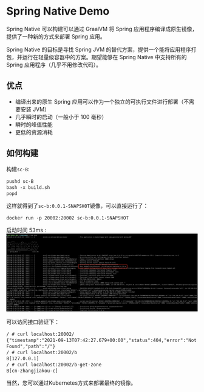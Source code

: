 # Spring Native Demo

Spring Native 可以构建可以通过 GraalVM 将 Spring 应用程序编译成原生镜像，提供了一种新的方式来部署 Spring 应用。

Spring Native 的目标是寻找 Spring JVM 的替代方案，提供一个能将应用程序打包，并运行在轻量级容器中的方案。期望能够在 Spring Native 中支持所有的 Spring 应用程序（几乎不用修改代码）。

## 优点

* 编译出来的原生 Spring 应用可以作为一个独立的可执行文件进行部署（不需要安装 JVM）
* 几乎瞬时的启动（一般小于 100 毫秒）
* 瞬时的峰值性能
* 更低的资源消耗

## 如何构建

构建`sc-B`:
```shell
pushd sc-B
bash -x build.sh
popd
```

这样就得到了`sc-b:0.0.1-SNAPSHOT`镜像，可以直接运行了：
```shell
docker run -p 20002:20002 sc-b:0.0.1-SNAPSHOT
```
启动时间 53ms :
![](./img/startup.png)

可以访问接口验证下：
```shell
/ # curl localhost:20002/
{"timestamp":"2021-09-13T07:42:27.679+00:00","status":404,"error":"Not Found","path":"/"}
/ # curl localhost:20002/b
B[127.0.0.1]
/ # curl localhost:20002/b-get-zone
B[cn-zhangjiakou-c]
```

当然，您可以通过Kubernetes方式来部署最终的镜像。

